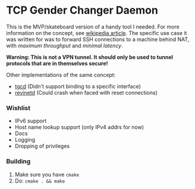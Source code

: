 # TCP Gender Changer Daemon

This is the MVP/skateboard version of a handy tool I needed.
For more information on the concept, see [wikipedia article](https://en.wikipedia.org/wiki/TCP_Gender_Changer). The specific use case it was written for was to forward SSH connections to a machine behind NAT, with *maximum throughput* and *minimal latency*. 

**Warning: This is not a VPN tunnel. It should only be used to tunnel protocols that are in themselves secure!**

Other implementations of the same concept:
 * [tgcd](http://tgcd.sourceforge.net/) (Didn't support binding to a specific interface)
 * [revinetd](http://revinetd.sourceforge.net/) (Could crash when faced with reset connections)

### Wishlist
* IPv6 support
* Host name lookup support (only IPv4 addrs for now)
* Docs
* Logging
* Dropping of privileges

### Building
1. Make sure you have ```cmake```
2. Do: ```cmake . && make```
   ```
